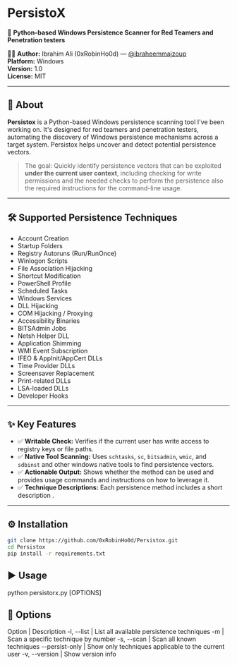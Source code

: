 # PersistoX

🔐 **Python-based Windows Persistence Scanner for Red Teamers and Penetration testers**

👨‍💻 **Author:** Ibrahim Ali (0xRobinHo0d) — [@ibraheemmajzoup](https://x.com/ibraheemmajzoup)    
**Platform:** Windows  
**Version:** 1.0  
**License:** MIT

---

## 🧠 About

**Persistox** is a Python-based Windows persistence scanning tool I've been working on. It's designed for red teamers and penetration testers, automating the discovery of Windows persistence mechanisms across a target system. Persistox helps uncover and detect potential persistence vectors.

> The goal: Quickly identify persistence vectors that can be exploited **under the current user context**, including checking for write permissions and the needed checks to perform the persistence also the required instructions for the command-line usage.

---

## 🛠 Supported Persistence Techniques

- Account Creation  
- Startup Folders 
- Registry Autoruns (Run/RunOnce)  
- Winlogon Scripts  
- File Association Hijacking  
- Shortcut Modification  
- PowerShell Profile  
- Scheduled Tasks  
- Windows Services  
- DLL Hijacking  
- COM Hijacking / Proxying  
- Accessibility Binaries  
- BITSAdmin Jobs  
- Netsh Helper DLL  
- Application Shimming  
- WMI Event Subscription  
- IFEO & AppInit/AppCert DLLs  
- Time Provider DLLs  
- Screensaver Replacement  
- Print-related DLLs  
- LSA-loaded DLLs  
- Developer Hooks
---

## ✨ Key Features

- ✅ **Writable Check:** Verifies if the current user has write access to registry keys or file paths.
- ✅ **Native Tool Scanning:** Uses `schtasks`, `sc`, `bitsadmin`, `wmic`, and `sdbinst` and other windows native tools to find persistence vectors.
- ✅ **Actionable Output:** Shows whether the method can be used and provides usage commands and instructions on how to leverage it.
- ✅ **Technique Descriptions:** Each persistence method includes a short description .

---

## ⚙️ Installation

```bash
git clone https://github.com/0xRobinHo0d/Persistox.git
cd Persistox
pip install -r requirements.txt
```

## ▶️ Usage

python persistorx.py [OPTIONS]

## 🔧 Options

Option | Description
-l, --list | List all available persistence techniques
-m <N> | Scan a specific technique by number
-s, --scan | Scan all known techniques
--persist-only | Show only techniques applicable to the current user
-v, --version | Show version info
